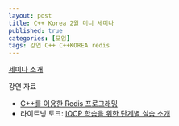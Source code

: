```yaml
---
layout: post
title: C++ Korea 2월 미니 세미나
published: true
categories: [모임]
tags: 강연 C++ C++KOREA redis
---
```

[세미나 소개](https://festa.io/events/892 )  
  
강연 자료  
- [C++를 이용한 Redis 프로그래밍](http://bit.ly/39AlMT7 )  
- 라이트닝 토크: [IOCP 학습을 위한 단계별 실습 소개](http://bit.ly/39CmAHk )  
  